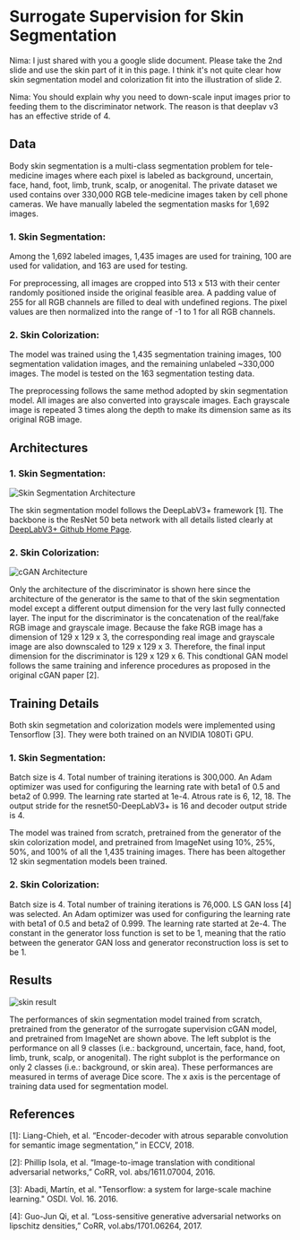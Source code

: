 # Surrogate Supervision for Skin Segmentation

Nima: I just shared with you a google slide document. Please take the 2nd slide and use the skin part of it in this page. I think it's not quite clear how skin segmentation model and colorization fit into the illustration of slide 2.

Nima: You should explain why you need to down-scale input images prior to feeding them to the discriminator network. The reason is that deeplav v3 has an effective stride of 4.

## Data

Body skin segmentation is a multi-class segmentation problem for tele-medicine images where each pixel is labeled as background, uncertain, face, hand, foot, limb, trunk, scalp, or anogenital.
The private dataset we used contains over 330,000 RGB tele-medicine images taken by cell phone cameras.
We have manually labeled the segmentation masks for 1,692 images.

### 1. Skin Segmentation:
Among the 1,692 labeled images, 1,435 images are used for training, 100 are used for validation, and 163 are used for testing.

For preprocessing, all images are cropped into 513 x 513 with their center randomly positioned inside the original feasible area.
A padding value of 255 for all RGB channels are filled to deal with undefined regions.
The pixel values are then normalized into the range of -1 to 1 for all RGB channels.

### 2. Skin Colorization:
The model was trained using the 1,435 segmentation training images, 100 segmentation validation images, 
and the remaining unlabeled ~330,000 images. The model is tested on the 163 segmentation testing data.

The preprocessing follows the same method adopted by skin segmentation model.
All images are also converted into grayscale images.
Each grayscale image is repeated 3 times along the depth to make its dimension same as its original RGB image.


## Architectures

### 1. Skin Segmentation:
![Skin Segmentation Architecture](./resnet50_DeepLabV3Plus.png)

The skin segmentation model follows the DeepLabV3+ framework [1].
The backbone is the ResNet 50 beta network with all details listed clearly at [DeepLabV3+ Github Home Page](https://github.com/tensorflow/models/tree/master/research/deeplab).


### 2. Skin Colorization:
![cGAN Architecture](./discriminator_skin.png)

Only the architecture of the discriminator is shown here since
the architecture of the generator is the same to that of the skin segmentation model except a different output dimension for the very last fully connected layer.
The input for the discriminator is the concatenation of the real/fake RGB image and grayscale image.
Because the fake RGB image has a dimension of 129 x 129 x 3,
the corresponding real image and grayscale image are also downscaled to 129 x 129 x 3.
Therefore, the final input dimension for the discriminator is 129 x 129 x 6.
This condtional GAN model follows the same training and inference procedures as proposed in the original cGAN paper [2].


## Training Details
Both skin segmetation and colorization models were implemented using Tensorflow [3].
They were both trained on an NVIDIA 1080Ti GPU.

### 1. Skin Segmentation:
Batch size is 4. Total number of training iterations is 300,000.
An Adam optimizer was used for configuring the learning rate with beta1 of 0.5 and beta2 of 0.999.
The learning rate started at 1e-4. Atrous rate is 6, 12, 18.
The output stride for the resnet50-DeepLabV3+ is 16 and decoder output stride is 4.

The model was trained from scratch, pretrained from the generator of the skin colorization model, and pretrained from ImageNet using 10%, 25%, 50%, and 100% of all the 1,435 training images. There has been altogether 12 skin segmentation models been trained.

### 2. Skin Colorization:
Batch size is 4. Total number of training iterations is 76,000.
LS GAN loss [4] was selected. 
An Adam optimizer was used for configuring the learning rate with beta1 of 0.5 and beta2 of 0.999.
The learning rate started at 2e-4. 
The constant in the generator loss function is set to be 1, meaning that the ratio between the 
generator GAN loss and generator reconstruction loss is set to be 1.


## Results
![skin result](./skin_results.png)

The performances of skin segmentation model trained from scratch,
pretrained from the generator of the surrogate supervision cGAN model, and pretrained from ImageNet are shown above.
The left subplot is the performance on all 9 classes (i.e.: background, uncertain, face, hand, foot, limb, trunk, scalp, or anogenital).
The right subplot is the performance on only 2 classes (i.e.: background, or skin area).
These performances are measured in terms of average Dice score.
The x axis is the percentage of training data used for segmentation model.


## References

[1]: Liang-Chieh, et al. “Encoder-decoder with atrous separable convolution for semantic image segmentation,” in ECCV, 2018.

[2]: Phillip Isola, et al. “Image-to-image translation with conditional adversarial networks,” CoRR, vol. abs/1611.07004, 2016.

[3]: Abadi, Martín, et al. "Tensorflow: a system for large-scale machine learning." OSDI. Vol. 16. 2016.

[4]: Guo-Jun Qi, et al. “Loss-sensitive generative adversarial networks on lipschitz densities,” CoRR, vol.abs/1701.06264, 2017.
